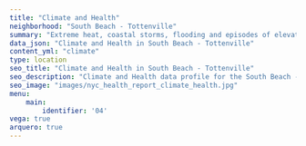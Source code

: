 ```yaml
---
title: "Climate and Health"
neighborhood: "South Beach - Tottenville"
summary: "Extreme heat, coastal storms, flooding and episodes of elevated ozone are climate-related hazards that may increase with climate change and have important public health impacts in New York City. Extreme weather can cause power outages, which also threaten public health. This report provides neighborhood indicators of climate-related hazards, vulnerability and health impacts."
data_json: "Climate and Health in South Beach - Tottenville"
content_yml: "climate"
type: location
seo_title: "Climate and Health in South Beach - Tottenville"
seo_description: "Climate and Health data profile for the South Beach - Tottenville neighborhood of NYC."
seo_image: "images/nyc_health_report_climate_health.jpg"
menu:
    main:
        identifier: '04'
vega: true
arquero: true
---
```


